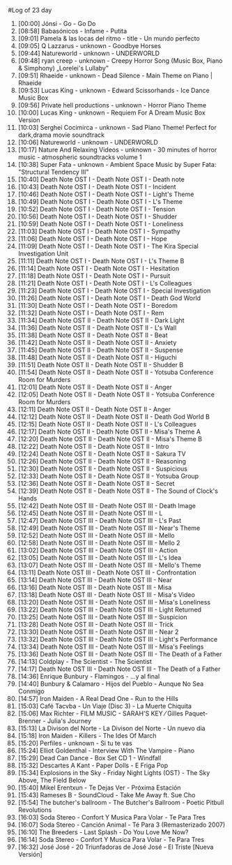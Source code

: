 #Log of 23 day

1. [00:00] Jónsi - Go - Go Do
1. [08:58] Babasónicos - Infame - Putita
1. [09:01] Pamela & las locas del ritmo - title - Un mundo perfecto
1. [09:05] Q Lazzarus - unknown - Goodbye Horses
1. [09:44] Natureworld - unknown - UNDERWORLD
1. [09:48] ryan creep - unknown - Creepy Horror Song (Music Box, Piano & Simphony) „Lorelei's Lullaby”
1. [09:51] Rhaeide - unknown - Dead Silence - Main Theme on Piano | Rhaeide
1. [09:53] Lucas King - unknown - Edward Scissorhands - Ice Dance Music Box
1. [09:56] Private hell productions - unknown - Horror Piano Theme
1. [10:00] Lucas King - unknown - Requiem For A Dream Music Box Version
1. [10:03] Serghei Cocimirca - unknown - Sad Piano Theme! Perfect for dark,drama movie soundtrack
1. [10:06] Natureworld - unknown - UNDERWORLD
1. [10:17] Nature And Relaxing Videos - unknown - 30 minutes of horror music - atmospheric soundtracks volume 1
1. [10:38] Super Fata - unknown - Ambient Space Music by Super Fata: \"Structural Tendency III\"
1. [10:40] Death Note OST I - Death Note OST I - Death note
1. [10:43] Death Note OST I - Death Note OST I - Incident
1. [10:46] Death Note OST I - Death Note OST I - Light's Theme
1. [10:49] Death Note OST I - Death Note OST I - L's Theme
1. [10:52] Death Note OST I - Death Note OST I - Tension
1. [10:56] Death Note OST I - Death Note OST I - Shudder
1. [10:59] Death Note OST I - Death Note OST I - Loneliness
1. [11:03] Death Note OST I - Death Note OST I - Sympathy
1. [11:06] Death Note OST I - Death Note OST I - Hope
1. [11:09] Death Note OST I - Death Note OST I - The Kira Special Investigation Unit
1. [11:11] Death Note OST I - Death Note OST I - L's Theme B
1. [11:14] Death Note OST I - Death Note OST I - Hesitation
1. [11:18] Death Note OST I - Death Note OST I - Pursuit
1. [11:21] Death Note OST I - Death Note OST I - L's Colleagues
1. [11:23] Death Note OST I - Death Note OST I - Special Investigation
1. [11:26] Death Note OST I - Death Note OST I - Death God World
1. [11:30] Death Note OST I - Death Note OST I - Boredom
1. [11:32] Death Note OST I - Death Note OST I - Rem
1. [11:34] Death Note OST II - Death Note OST II - Dark Light
1. [11:36] Death Note OST II - Death Note OST II - L's Wall
1. [11:38] Death Note OST II - Death Note OST II - Beat
1. [11:42] Death Note OST II - Death Note OST II - Anxiety
1. [11:45] Death Note OST II - Death Note OST II - Suspense
1. [11:48] Death Note OST II - Death Note OST II - Higuchi
1. [11:51] Death Note OST II - Death Note OST II - Shudder B
1. [11:54] Death Note OST II - Death Note OST II - Yotsuba Conference Room for Murders
1. [12:01] Death Note OST II - Death Note OST II - Anger
1. [12:05] Death Note OST II - Death Note OST II - Yotsuba Conference Room for Murders
1. [12:11] Death Note OST II - Death Note OST II - Anger
1. [12:12] Death Note OST II - Death Note OST II - Death God World B
1. [12:15] Death Note OST II - Death Note OST II - L's Colleagues
1. [12:17] Death Note OST II - Death Note OST II - Misa's Theme A
1. [12:20] Death Note OST II - Death Note OST II - Misa's Theme B
1. [12:22] Death Note OST II - Death Note OST II - Intro
1. [12:24] Death Note OST II - Death Note OST II - Sakura TV
1. [12:26] Death Note OST II - Death Note OST II - Reasoning
1. [12:30] Death Note OST II - Death Note OST II - Suspicious
1. [12:33] Death Note OST II - Death Note OST II - Yotsuba Group
1. [12:36] Death Note OST II - Death Note OST II - Secret
1. [12:39] Death Note OST II - Death Note OST II - The Sound of Clock's Hands
1. [12:42] Death Note OST III - Death Note OST III - Death Image
1. [12:45] Death Note OST III - Death Note OST III - L
1. [12:47] Death Note OST III - Death Note OST III - L's Past
1. [12:49] Death Note OST III - Death Note OST III - Near's Theme
1. [12:52] Death Note OST III - Death Note OST III - Mello
1. [12:58] Death Note OST III - Death Note OST III - Mello 2
1. [13:02] Death Note OST III - Death Note OST III - Action
1. [13:05] Death Note OST III - Death Note OST III - L's Idea
1. [13:07] Death Note OST III - Death Note OST III - Mello's Theme
1. [13:11] Death Note OST III - Death Note OST III - Confrontation
1. [13:14] Death Note OST III - Death Note OST III - Near
1. [13:16] Death Note OST III - Death Note OST III - Misa
1. [13:18] Death Note OST III - Death Note OST III - Misa's Video
1. [13:20] Death Note OST III - Death Note OST III - Misa's Loneliness
1. [13:22] Death Note OST III - Death Note OST III - Light Returned
1. [13:25] Death Note OST III - Death Note OST III - Suspicion
1. [13:28] Death Note OST III - Death Note OST III - Trick
1. [13:30] Death Note OST III - Death Note OST III - Near 2
1. [13:32] Death Note OST III - Death Note OST III - Light's Performance
1. [13:34] Death Note OST III - Death Note OST III - Misa's Feelings
1. [13:36] Death Note OST III - Death Note OST III - The Death of a Father
1. [14:13] Coldplay - The Scientist - The Scientist
1. [14:17] Death Note OST III - Death Note OST III - The Death of a Father
1. [14:36] Enrique Bunbury - Flamingos - ...y al final
1. [14:40] Bunbury & Calamaro - Hijos del Pueblo - Aunque No Sea Conmigo
1. [14:57] Iron Maiden - A Real Dead One - Run to the Hills
1. [15:03] Café Tacvba - Un Viaje (Disc 3) - La Muerte Chiquita
1. [15:06] Max Richter - FILM MUSIC - SARAH'S KEY ⁄ Gilles Paquet-Brenner - Julia's Journey
1. [15:13] La Divison del Norte - La Divison del Norte - Un nuevo dia
1. [15:18] Iron Maiden - Killers - The Ides Of March
1. [15:20] Perfiles - unknown - Si tu te vas
1. [15:24] Elliot Goldenthal - Interview With The Vampire - Piano
1. [15:29] Dead Can Dance - Box Set CD 1 - Windfall
1. [15:32] Descartes A Kant - Paper Dolls - E Friga Pop
1. [15:34] Explosions in the Sky - Friday Night Lights (OST) - The Sky Above, The Field Below
1. [15:40] Mikel Erentxun - Te Dejas Ver - Próxima Estación
1. [15:43] Rameses B - SoundCloud - Take Me Away  ft. Sue Cho
1. [15:54] The butcher's ballroom - The Butcher's Ballroom - Poetic Pitbull Revolutions
1. [16:03] Soda Stereo - Confort Y Musica Para Volar - Te Para Tres
1. [16:07] Soda Stereo - Canción Animal - Té Para 3 (Remasterizado 2007)
1. [16:10] The Breeders - Last Splash - Do You Love Me Now?
1. [16:14] Soda Stereo - Confort Y Musica Para Volar - Te Para Tres
1. [16:32] José José - 20 Triunfadoras de José José - El Triste [Nueva Versión]
